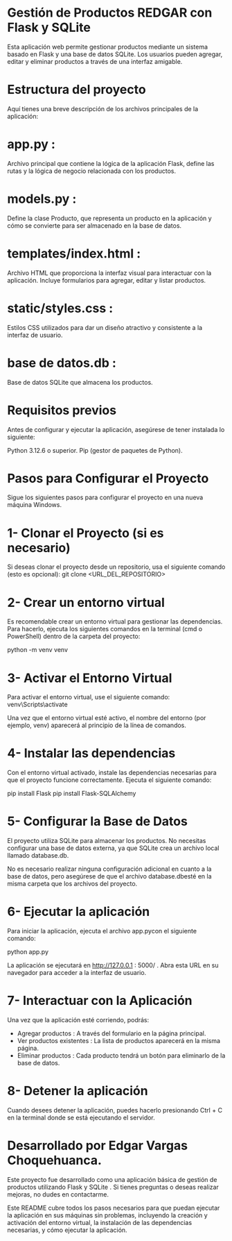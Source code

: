 # Gestión de Productos REDGAR con Flask y SQLite
Esta aplicación web permite gestionar productos mediante un sistema basado en Flask y una base de datos SQLite. Los usuarios pueden agregar, editar y eliminar productos a través de una interfaz amigable.

# Estructura del proyecto
Aquí tienes una breve descripción de los archivos principales de la aplicación:

# app.py :
Archivo principal que contiene la lógica de la aplicación Flask, define las rutas y la lógica de negocio relacionada con los productos.

# models.py :
Define la clase Producto, que representa un producto en la aplicación y cómo se convierte para ser almacenado en la base de datos.

# templates/index.html :
Archivo HTML que proporciona la interfaz visual para interactuar con la aplicación. Incluye formularios para agregar, editar y listar productos.

# static/styles.css :
Estilos CSS utilizados para dar un diseño atractivo y consistente a la interfaz de usuario.

# base de datos.db :
Base de datos SQLite que almacena los productos.


# Requisitos previos

Antes de configurar y ejecutar la aplicación, asegúrese de tener instalada lo siguiente:

Python 3.12.6 o superior.
Pip (gestor de paquetes de Python).

# Pasos para Configurar el Proyecto

Sigue los siguientes pasos para configurar el proyecto en una nueva máquina Windows.

# 1- Clonar el Proyecto (si es necesario)
Si deseas clonar el proyecto desde un repositorio, usa el siguiente comando (esto es opcional):
git clone <URL_DEL_REPOSITORIO>

# 2-  Crear un entorno virtual
Es recomendable crear un entorno virtual para gestionar las dependencias. Para hacerlo, ejecuta los siguientes comandos en la terminal (cmd o PowerShell) dentro de la carpeta del proyecto:

python -m venv venv

# 3- Activar el Entorno Virtual
Para activar el entorno virtual, use el siguiente comando:
venv\Scripts\activate

Una vez que el entorno virtual esté activo, el nombre del entorno (por ejemplo, venv) aparecerá al principio de la línea de comandos.

# 4-  Instalar las dependencias
Con el entorno virtual activado, instale las dependencias necesarias para que el proyecto funcione correctamente. Ejecuta el siguiente comando:

pip install Flask
pip install Flask-SQLAlchemy

# 5- Configurar la Base de Datos
El proyecto utiliza SQLite para almacenar los productos. No necesitas configurar una base de datos externa, ya que SQLite crea un archivo local llamado database.db.

No es necesario realizar ninguna configuración adicional en cuanto a la base de datos, pero asegúrese de que el archivo database.dbesté en la misma carpeta que los archivos del proyecto.

# 6-  Ejecutar la aplicación
Para iniciar la aplicación, ejecuta el archivo app.pycon el siguiente comando:

python app.py

La aplicación se ejecutará en http://127.0.0.1 : 5000/ . Abra esta URL en su navegador para acceder a la interfaz de usuario.

# 7- Interactuar con la Aplicación
Una vez que la aplicación esté corriendo, podrás:

* Agregar productos : A través del formulario en la página principal.
* Ver productos existentes : La lista de productos aparecerá en la misma página.
* Eliminar productos : Cada producto tendrá un botón para eliminarlo de la base de datos.

# 8-  Detener la aplicación
Cuando desees detener la aplicación, puedes hacerlo presionando Ctrl + C en la terminal donde se está ejecutando el servidor.




# Desarrollado por Edgar Vargas Choquehuanca.
Este proyecto fue desarrollado como una aplicación básica de gestión de productos utilizando Flask y SQLite . Si tienes preguntas o deseas realizar mejoras, no dudes en contactarme.

Este README cubre todos los pasos necesarios para que puedan ejecutar la aplicación en sus máquinas sin problemas, incluyendo la creación y activación del entorno virtual, la instalación de las dependencias necesarias, y cómo ejecutar la aplicación.




